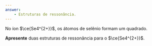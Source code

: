 ```yaml
---
answer:
    - Estruturas de ressonância.
---
```


No íon $\ce{Se4^{2+}}$, os átomos de selênio formam um quadrado.

**Apresente** duas estruturas de ressonância para o $\ce{Se4^{2+}}$.

